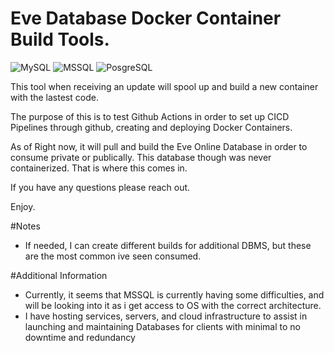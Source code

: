 # Eve Database Docker Container Build Tools.

![MySQL](https://github.com/fallenreaper/eve-databases/workflows/Docker%20Image%20CI%20MYSQL/badge.svg)
![MSSQL](https://github.com/fallenreaper/eve-databases/workflows/Docker%20Image%20CI%20MSSQL/badge.svg)
![PosgreSQL](https://github.com/fallenreaper/eve-databases/workflows/Docker%20Image%20CI%20POSTGRES%20buildx/badge.svg)

This tool when receiving an update will spool up and build a new container with the lastest code.

The purpose of this is to test Github Actions in order to set up CICD Pipelines through github, creating and deploying Docker Containers.

As of Right now, it will pull and build the Eve Online Database in order to consume private or publically.  This database though was never containerized.  That is where this comes in.

If you have any questions please reach out.

Enjoy.

#Notes

- If needed, I can create different builds for additional DBMS, but these are the most common ive seen consumed.


#Additional Information

- Currently, it seems that MSSQL is currently having some difficulties, and will be looking into it as i get access to OS with the correct architecture.
- I have hosting services, servers, and cloud infrastructure to assist in launching and maintaining Databases for clients with minimal to no downtime and redundancy

